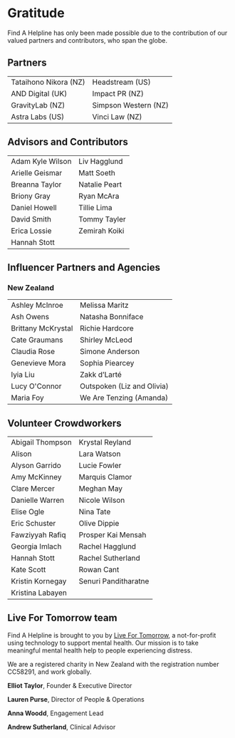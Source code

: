 ﻿# Gratitude

Find A Helpline has only been made possible due to the contribution of our valued partners and contributors, who span the globe.

## Partners

|                       |                      |
| --------------------- | -------------------- |
| Tataihono Nikora (NZ) | Headstream (US)      |
| AND Digital (UK)      | Impact PR (NZ)       |
| GravityLab (NZ)       | Simpson Western (NZ) |
| Astra Labs (US)       | Vinci Law (NZ)       |

## Advisors and Contributors

|                  |               |
| ---------------- | ------------- |
| Adam Kyle Wilson | Liv Hagglund  |
| Arielle Geismar  | Matt Soeth    |
| Breanna Taylor   | Natalie Peart |
| Briony Gray      | Ryan McAra    |
| Daniel Howell    | Tillie Lima   |
| David Smith      | Tommy Tayler  |
| Erica Lossie     | Zemirah Koiki |
| Hannah Stott     |               |

## Influencer Partners and Agencies

### New Zealand

|                    |                            |
| ------------------ | -------------------------- |
| Ashley McInroe     | Melissa Maritz             |
| Ash Owens          | Natasha Bonniface          |
| Brittany McKrystal | Richie Hardcore            |
| Cate Graumans      | Shirley McLeod             |
| Claudia Rose       | Simone Anderson            |
| Genevieve Mora     | Sophia Piearcey            |
| Iyia Liu           | Zakk d’Larté               |
| Lucy O'Connor      | Outspoken (Liz and Olivia) |
| Maria Foy          | We Are Tenzing (Amanda)    |

## Volunteer Crowdworkers

|                  |                      |
| ---------------- | -------------------- |
| Abigail Thompson | Krystal Reyland      |
| Alison           | Lara Watson          |
| Alyson Garrido   | Lucie Fowler         |
| Amy McKinney     | Marquis Clamor       |
| Clare Mercer     | Meghan May           |
| Danielle Warren  | Nicole Wilson        |
| Elise Ogle       | Nina Tate            |
| Eric Schuster    | Olive Dippie         |
| Fawziyyah Rafiq  | Prosper Kai Mensah   |
| Georgia Imlach   | Rachel Hagglund      |
| Hannah Stott     | Rachel Sutherland    |
| Kate Scott       | Rowan Cant           |
| Kristin Kornegay | Senuri Panditharatne |
| Kristina Labayen |                      |

## Live For Tomorrow team

Find A Helpline is brought to you by [Live For Tomorrow](https://www.livefortomorrow.co), a not-for-profit using technology to support mental health. Our mission is to take meaningful mental health help to people experiencing distress.

We are a registered charity in New Zealand with the registration number CC58291, and work globally.

**Elliot Taylor**, Founder & Executive Director

**Lauren Purse**, Director of People & Operations

**Anna Woodd**, Engagement Lead

**Andrew Sutherland**, Clinical Advisor
